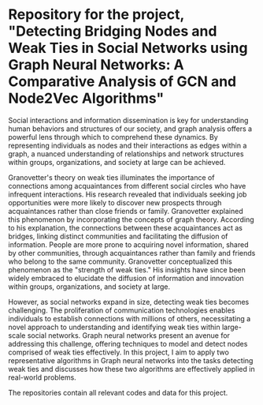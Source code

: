 # Repository for the project, "Detecting Bridging Nodes and Weak Ties in Social Networks using Graph Neural Networks: A Comparative Analysis of GCN and Node2Vec Algorithms"

Social interactions and information dissemination is key for understanding human behaviors and structures of our society, and graph analysis offers a powerful lens through which to comprehend these dynamics. By representing individuals as nodes and their interactions as edges within a graph, a nuanced understanding of relationships and network structures within groups, organizations, and society at large can be achieved.

Granovetter's theory on weak ties illuminates the importance of connections among acquaintances from different social circles who have infrequent interactions. His research revealed that individuals seeking job opportunities were more likely to discover new prospects through acquaintances rather than close friends or family. Granovetter explained this phenomenon by incorporating the concepts of graph theory. According to his explanation, the connections between these acquaintances act as bridges, linking distinct communities and facilitating the diffusion of information. People are more prone to acquiring novel information, shared by other communities, through acquaintances rather than family and friends who belong to the same community. Granovetter conceptualized this phenomenon as the "strength of weak ties." His insights have since been widely embraced to elucidate the diffusion of information and innovation within groups, organizations, and society at large. 

However, as social networks expand in size, detecting weak ties becomes challenging. The proliferation of communication technologies enables individuals to establish connections with millions of others, necessitating a novel approach to understanding and identifying weak ties within large-scale social networks. Graph neural networks present an avenue for addressing this challenge, offering techniques to model and detect nodes comprised of weak ties effectively. In this project, I aim to apply two representative algorithms in Graph neural networks into the tasks detecting weak ties and discusses how these two algorithms are effectively applied in real-world problems. 

The repositories contain all relevant codes and data for this project.
